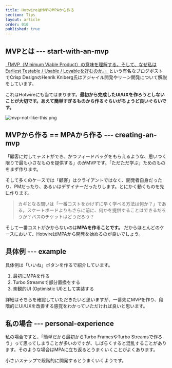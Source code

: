 ```yaml
---
title: HotwireはMVPのMPAから作る
section: Tips
layout: article
order: 010
published: true
---
```


## MVPとは --- start-with-an-mvp 

[「MVP（Minimum Viable Product）の意味を理解する。そして、なぜ私はEarliest Testable / Usable / Lovableを好むのか。」](https://www.ankr.design/designtips/making-sense-of-mvp)という有名なブログポストでCrisp DesignのHenrik Kniberg氏はアジャイル開発やリーン開発について解説をしています。

これはHotwireにも当てはまります。**最初から完成したUI/UXを作ろうとしないことが大切です。あえて簡単すぎるものから作るぐらいがちょうど良いぐらいです。**

![mvp-not-like-this.png](content_images/mvp-not-like-this.png)


## MVPから作る == MPAから作る --- creating-an-mvp

「顧客に対してテストができ、かつフィードバッグをもらえるような、思いつく限りで最も小さなものを提供する」のがMVPです。「ただただ学ぶ」ためのものをまず作ります。

そして多くのケースでは「顧客」はクライアントではなく、開発者自身だったり、PMだったり、あるいはデザイナーだったりします。とにかく動くものを先に作ります。

> カギとなる問いは「一番コストをかけずに早く学べる方法は何か？」である。スケートボードよりもさらに前に、何かを提供することはできるだろうか？バスのチケットはどうだろう？

そして一番コストがかからないのは**MPAを作ることです。** だからほとんどのケースにおいて、HotwireはMPAから開発を始めるのが良いでしょう。

## 具体例 --- example

具体例は「いいね」ボタンを作るで紹介しています。

1. 最初にMPAを作る
2. Turbo Streamsで部分置換をする
3. 楽観的UI (Optimistic UI)として実装する

詳細はそちらを確認していただきたいと思いますが、一番先にMVPを作り、段階的にUI/UXを改善する感覚をわかっていただければ良いと思います。

## 私の場合 --- personal-experience

私の場合ですと、「簡単だから最初からTurbo FramesやTurbo Streamsで作ろう」って思ってしまうことが多いのですが、しばらくすると混乱することがあります。そのような場合はMPAに立ち返るとうまくいくことがよくあります。

小さいステップで段階的に開発するとうまくいくようです。
